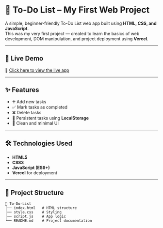 # 📝 To-Do List – My First Web Project

A simple, beginner-friendly To-Do List web app built using **HTML, CSS, and JavaScript**.  
This was my very first project — created to learn the basics of web development, DOM manipulation, and project deployment using **Vercel**.

---

## 🚀 Live Demo
🔗 [Click here to view the live app](https://vercel.com/adrika-banerjees-projects/to-do-list)

---

## ✨ Features
- ➕ Add new tasks
- ✅ Mark tasks as completed
- ❌ Delete tasks
- 💾 Persistent tasks using **LocalStorage**
- 🎨 Clean and minimal UI

---

## 🛠️ Technologies Used
- **HTML5**
- **CSS3**
- **JavaScript (ES6+)**
- **Vercel** for deployment

---

## 📂 Project Structure
```plaintext
📁 To-Do-List
│── index.html   # HTML structure
│── style.css    # Styling
│── script.js    # App logic
└── README.md    # Project documentation
